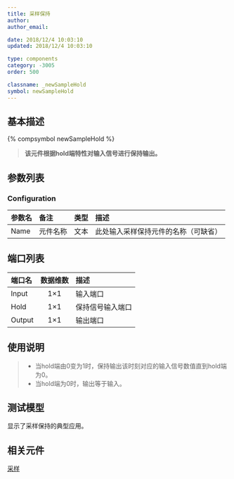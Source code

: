 ```yaml
---
title: 采样保持
author: 
author_email:

date: 2018/12/4 10:03:10
updated: 2018/12/4 10:03:10

type: components
category: -3005
order: 500

classname: _newSampleHold
symbol: newSampleHold
---
```

## 基本描述
{% compsymbol newSampleHold %}

> **该元件根据hold端特性对输入信号进行保持输出。**

## 参数列表
### Configuration
| 参数名 | 备注 | 类型 | 描述 |
| :--- | :--- | :--: | :--- |
| Name | 元件名称 | 文本 | 此处输入采样保持元件的名称（可缺省） |


## 端口列表

| 端口名 | 数据维数 | 描述 |
| :--- | :--:  | :--- |
| Input | 1×1 |输入端口 |                   
| Hold | 1×1 |保持信号输入端口 |                   
| Output | 1×1 |输出端口 |                   

## 使用说明

> + 当hold端由0变为1时，保持输出该时刻对应的输入信号数值直到hold端为0。
> + 当hold端为0时，输出等于输入。

## 测试模型
[<test name>](<test link>)显示了采样保持的典型应用。

## 相关元件

[采样](/components/comp_newSample.html)
